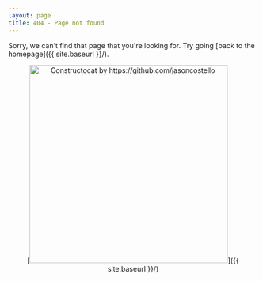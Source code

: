 ```yaml
---
layout: page
title: 404 - Page not found
---
```


Sorry, we can't find that page that you're looking for. Try going [back to the homepage]({{ site.baseurl }}/).

<center>
[<img src="{{ site.baseurl }}/images/404.jpg" alt="Constructocat by https://github.com/jasoncostello" style="width: 400px;"/>]({{ site.baseurl }}/)
</center>